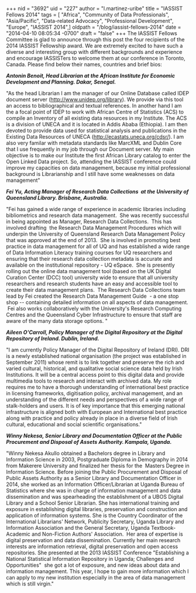 +++
nid = "3692"
uid = "227"
author = "l.martinez-uribe"
title = "IASSIST Fellows 2014"
tags = [ "Africa", "Community of Data Professionals", "Asia/Pacific", "Data-related Advocacy", "Professional Development", "Europe", "IASSIST 2014",]
oldpath = "/blog/iassist-fellows-2014"
date = "2014-04-10 08:05:34 -0700"
draft = "false"
+++
The IASSIST Fellows Committee is glad to announce through this post the
four recipients of the 2014 IASSIST Fellowship award. We are extremely
excited to have such a diverse and interesting group with different
backgrounds and experience and encourage IASSISTers to welcome them at
our conference in Toronto, Canada.
Please find below their names, countries and brief bios:

***Antonin Benoit, Head Librarian at the African Institute for Economic
Development and Planning. Dakar, Senegal.***

 "As the head Librarian I am the manager of our Online Database called
IDEP document server (http://www.unidep.org/library). We provide via
this tool an access to bibliographical and textual references. In
another hand I am the a focal point of IDEP to work with African Centre
of Statistics (ACS) to compile an Inventory of all existing data
resources in my Institute. The ACS is a division of UNECA and it is
located in Addis Ababa (Ethiopia). I am then devoted to provide data
used for statistical analysis and publications in the Existing Data
Resources of UNECA (http://ecastats.uneca.org/cdsr/). I am also very
familar with metadata standards like MarcXML and Dublin Core that I use
frequently in my job through our Document server. My main objective is
to make our Institute the first African Library catalog to enter the
Open Linked Data project. So, attending the IASSIST conference could
improve my capacities on data management, because my initial
professional background is Librarianship and I still have some
weaknesses on data management"

***Fei Yu, Acting Manager of Research Data Collections  at the
University of Queensland Library. Brisbane, Australia.***

 "Fei has gained a wide range of experience in academic libraries
including bibliometrics and research data management.  She was recently
successful in being appointed as Manager, Research Data Collections.
 This has involved drafting  the Research Data Management Procedures
which will underpin the University of Queensland Research Data
Management Policy that was approved at the end of 2013.  She is involved
in promoting best practice in data management for all of UQ and has
established a wide range of Data Information Literacy training courses
for UQ researchers and ensuring that their research data collection
metadata is accurate and available on the institutional repository - UQ
eSpace.  She is presently rolling out the online data management tool
(based on the UK Digital Curation Center (DCC) tool) university wide to
ensure that all university researchers and research students have an
easy and accessible tool to create their data management plans.  The
Research Data Collections team lead by Fei created the Research Data
Management Guide  - a one stop shop -- containing detailed information
on all aspects of data management.  Fei also works collaboratively with
the University's Research Computing Centres and the Queensland Cyber
Infrastructure to ensure that staff are aware of the many data storage
options. "

***Aileen O'Carroll, Policy Manager of the Digital Repository at the
Digital Repository of Ireland. Dublin, Ireland.***

 "I am currently Policy Manager of the Digital Repository of Ireland
(DRI). DRI is a newly established national organisation (the project was
established in September 2011) whose remit is to link together and
preserve the rich and varied cultural, historical, and qualitative
social science data held by Irish Institutions. It will be a central
access point to this digital data and provide multimedia tools to
research and interact with archived data. My role requires me to have a
thorough understanding of international best practice in licensing
frameworks, digitisation policy, archival management, and an
understanding of the different needs and perspectives of a wide range of
stalk-holders and users. It is of key importance that this emerging
national infrastructure is aligned both with European and International
best practice along with practice and policy already in place in a
diverse field of Irish cultural, educational and social scientific
organisations."

***Winny Nekesa, Senior Library and Documentation Officer at the Public
Procurement and Disposal of Assets Authority. Kampala, Uganda.***

 "Winny Nekesa Akullo obtained a Bachelors degree in Library and
Information Science in 2003, Postgraduate Diploma in Demography in 2014
from Makerere University and finalized her thesis for the  Masters
Degree in Information Science. Before joining the Public Procurement and
Disposal of Public Assets Authority as a Senior Library and
Documentation Officer in 2014, she worked as an Information
Officer/Librarian at Uganda Bureau of Statistics where she was in charge
of information management and data dissemination and was spearheading
the establishment of a UBOS Digital Library and a School Senior
Librarian. She has international training and exposure in establishing
digital libraries, preservation and construction and application of
information systems. She is the Country Coordinator of the International
Librarians' Network, Publicity Secretary, Uganda Library and Information
Association and the General Secretary, Uganda Textbook-Academic and
Non-Fiction Authors' Association.  Her area of expertise is digital
preservation and data dissemination. Currently her main research
interests are information retrieval, digital preservation and open
access repositories. She presented at the 2013 IASSIST Conference
"Establishing a National Statistical Information Repository in Uganda;
Challenges and Opportunities"  she got a lot of exposure, and new ideas
about data and information management. This year, I hope to gain more
information which I can apply to my new institution especially in the
area of data management which is still virgin."
